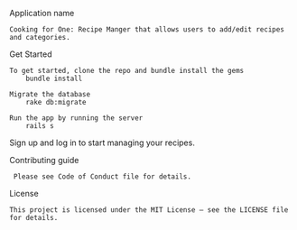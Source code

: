 Application name
    
    Cooking for One: Recipe Manger that allows users to add/edit recipes and categories. 

Get Started 

    To get started, clone the repo and bundle install the gems
        bundle install
        
    Migrate the database
        rake db:migrate
        
    Run the app by running the server
        rails s

Sign up and log in to start managing your recipes. 

Contributing guide
    
     Please see Code of Conduct file for details. 

License

    This project is licensed under the MIT License – see the LICENSE file for details.





